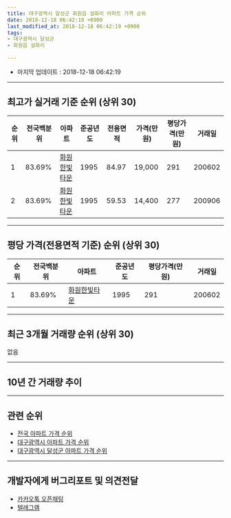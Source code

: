 ```yaml
---
title: 대구광역시 달성군 화원읍 설화리 아파트 가격 순위
date: 2018-12-18 06:42:19 +0900
last_modified_at: 2018-12-18 06:42:19 +0900
tags:
- 대구광역시 달성군
- 화원읍 설화리

---
```


* 마지막 업데이트 : 2018-12-18 06:42:19

---

## 최고가 실거래 기준 순위 (상위 30)


|순위|전국백분위|아파트|준공년도|전용면적|가격(만원)|평당가격(만원)|거래일|
|---|---|---|---|---|---|---|---|
|1|83.69%|[화원한빛타운](https://search.naver.com/search.naver?query=%EB%8C%80%EA%B5%AC%EA%B4%91%EC%97%AD%EC%8B%9C+%EB%8B%AC%EC%84%B1%EA%B5%B0+%ED%99%94%EC%9B%90%EC%9D%8D+%EC%84%A4%ED%99%94%EB%A6%AC+%ED%99%94%EC%9B%90%ED%95%9C%EB%B9%9B%ED%83%80%EC%9A%B4)|1995|84.97|19,000|291|200602|
|2|83.69%|[화원한빛타운](https://search.naver.com/search.naver?query=%EB%8C%80%EA%B5%AC%EA%B4%91%EC%97%AD%EC%8B%9C+%EB%8B%AC%EC%84%B1%EA%B5%B0+%ED%99%94%EC%9B%90%EC%9D%8D+%EC%84%A4%ED%99%94%EB%A6%AC+%ED%99%94%EC%9B%90%ED%95%9C%EB%B9%9B%ED%83%80%EC%9A%B4)|1995|59.53|14,400|277|200906|


---

## 평당 가격(전용면적 기준) 순위 (상위 30)


|순위|전국백분위|아파트|준공년도|평당가격(만원)|거래일|
|---|---|---|---|---|---|
|1|83.69%|[화원한빛타운](https://search.naver.com/search.naver?query=%EB%8C%80%EA%B5%AC%EA%B4%91%EC%97%AD%EC%8B%9C+%EB%8B%AC%EC%84%B1%EA%B5%B0+%ED%99%94%EC%9B%90%EC%9D%8D+%EC%84%A4%ED%99%94%EB%A6%AC+%ED%99%94%EC%9B%90%ED%95%9C%EB%B9%9B%ED%83%80%EC%9A%B4)|1995|291|200602|


---

## 최근 3개월 거래량 순위 (상위 30)

없음

---

## 10년 간 거래량 추이


<div style="width:100%;">
    <canvas id="deal_progress" height="250"></canvas>
</div>

<script>
new Chart(document.getElementById("deal_progress"), {
    type: 'line',
    data: {
        labels: ['200812','200901','200902','200903','200904','200905','200906','200907','200908','200909','200910','200911','200912','201001','201002','201003','201004','201005','201006','201007','201008','201009','201010','201011','201012','201101','201102','201103','201104','201105','201106','201107','201108','201109','201110','201111','201112','201201','201202','201203','201204','201205','201206','201207','201208','201209','201210','201211','201212','201301','201302','201303','201304','201305','201306','201307','201308','201309','201310','201311','201312','201401','201402','201403','201404','201405','201406','201407','201408','201409','201410','201411','201412','201501','201502','201503','201504','201505','201506','201507','201508','201509','201510','201511','201512','201601','201602','201603','201604','201605','201606','201607','201608','201609','201610','201611','201612','201701','201702','201703','201704','201705','201706','201707','201708','201709','201710','201711','201712','201801','201802','201803','201804','201805','201806','201807','201808','201809','201810','201811','201812'],
        datasets: [{
            label: '실거래 수',
            pointRadius: 1,
            data: [0, 1, 0, 0, 1, 0, 1, 1, 0, 0, 1, 1, 1, 0, 1, 3, 0, 0, 1, 2, 1, 4, 3, 1, 1, 0, 1, 1, 0, 1, 0, 2, 1, 1, 2, 2, 1, 0, 1, 0, 0, 0, 0, 0, 1, 4, 1, 1, 3, 0, 0, 1, 1, 1, 1, 1, 0, 0, 1, 3, 2, 0, 1, 0, 0, 0, 2, 2, 0, 0, 1, 0, 0, 1, 1, 2, 1, 1, 2, 1, 1, 1, 1, 0, 1, 0, 0, 2, 2, 0, 0, 0, 0, 2, 0, 1, 1, 1, 1, 1, 0, 0, 1, 0, 1, 1, 2, 3, 1, 0, 1, 2, 1, 0, 0, 0, 3, 1, 0, 0, 0],
            borderColor: "rgba(255, 201, 14, 1)",
            backgroundColor: "rgba(255, 201, 14, 0.5)",
            fill: true,
        }]
    },
    options: {
        responsive: true,
        title: {
            display: true,
            text: '10년간 거래량 추이'
        },
        tooltips: {
            mode: 'index',
            intersect: false,
        },
        hover: {
            mode: 'nearest',
            intersect: true
        },
        scales: {
            xAxes: [{
                display: true,
                scaleLabel: {
                    display: true,
                    labelString: '년/월'
                }
            }],
            yAxes: [{
                display: true,
                ticks: {
                    suggestedMin: 0,
                },
                scaleLabel: {
                    display: true,
                    labelString: '실거래 수'
                }
            }]
        }
    }
});

</script>


---

## 관련 순위

- [전국 아파트 가격 순위](https://inasie.github.io/apt-ranking/전국)
- [대구광역시 아파트 가격 순위](https://inasie.github.io/apt-ranking/대구광역시)
- [대구광역시 달성군 아파트 가격 순위](https://inasie.github.io/apt-ranking/대구광역시-달성군)


---

## 개발자에게 버그리포트 및 의견전달

- [카카오톡 오픈채팅](https://open.kakao.com/o/gLJUAP4)
- [텔레그램](https://t.me/inasie)

